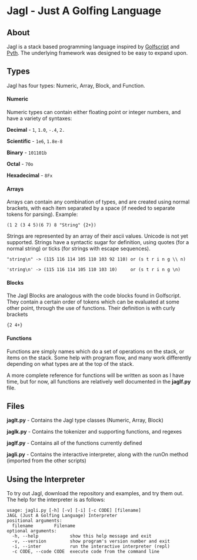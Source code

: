 Jagl - Just A Golfing Language
====

About
----

Jagl is a stack based programming language inspired by [Golfscript][1] and [Pyth][2]. The underlying framework was designed to be easy to expand upon.


Types
----
Jagl has four types: Numeric, Array, Block, and Function.

#### Numeric
Numeric types can contain either floating point or integer numbers, and have a variety of syntaxes:

**Decimal** - `1`, `1.0`, `-.4`, `2.`

**Scientific** - `1e6`, `1.8e-8`

**Binary** - `101101b`

**Octal** - `70o`

**Hexadecimal** - `8Fx`

#### Arrays
Arrays can contain any combination of types, and are created using normal brackets, with each item separated by a space (if needed to separate tokens for parsing). Example:

```(1 2 (3 4 5)(6 7) 8 "String" {2+})```

Strings are represented by an array of their ascii values. Unicode is not yet supported. Strings have a syntactic sugar for definition, using quotes (for a normal string) or ticks (for strings with escape sequences).

`"string\n" -> (115 116 114 105 110 103 92 110) or (s t r i n g \\ n)`

`'string\n' -> (115 116 114 105 110 103 10)     or (s t r i n g \n)`

#### Blocks
The Jagl Blocks are analogous with the code blocks found in Golfscript. They contain a certain order of tokens which can be evaluated at some other point, through the use of functions. Their definition is with curly brackets

`{2 4+}`

#### Functions
Functions are simply names which do a set of operations on the stack, or items on the stack. Some help with program flow, and many work differently depending on what types are at the top of the stack.

A more complete reference for functions will be written as soon as I have time, but for now, all functions are relatively well documented in the **jaglf.py** file. 

Files
----
**jaglt.py** - Contains the Jagl type classes (Numeric, Array, Block)

**jaglk.py** - Contains the tokenizer and supporting functions, and regexes

**jaglf.py** - Contains all of the functions currently defined

**jagli.py** - Contains the interactive interpreter, along with the runOn method (imported from the other scripts)

Using the Interpreter
----

To try out Jagl, download the repository and examples, and try them out. The help for the interpreter is as follows:

    usage: jagli.py [-h] [-v] [-i] [-c CODE] [filename]
    JAGL (Just A Golfing Language) Interpreter
    positional arguments:
      filename        Filename
    optional arguments:
      -h, --help            show this help message and exit
      -v, --version         show program's version number and exit
      -i, --inter           run the interactive interpreter (repl)
      -c CODE, --code CODE  execute code from the command line

[1]: http://www.golfscript.com/golfscript/
[2]: https://github.com/isaacg1/pyth
